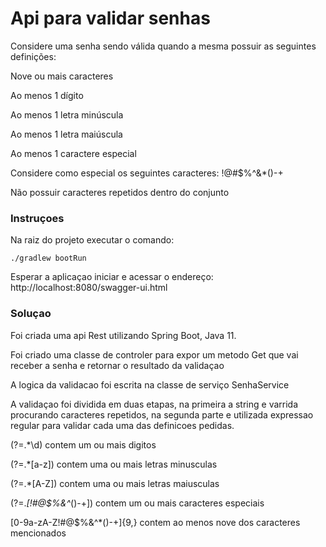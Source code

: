 # Api para validar senhas
Considere uma senha sendo válida quando a mesma possuir as seguintes definições:

Nove ou mais caracteres

Ao menos 1 dígito

Ao menos 1 letra minúscula

Ao menos 1 letra maiúscula

Ao menos 1 caractere especial

Considere como especial os seguintes caracteres: !@#$%^&*()-+

Não possuir caracteres repetidos dentro do conjunto

### Instruçoes

Na raiz do projeto executar o comando: 
```shell    
./gradlew bootRun
```

Esperar a aplicaçao iniciar e acessar o endereço: http://localhost:8080/swagger-ui.html

### Soluçao

Foi criada uma api Rest utilizando Spring Boot, Java 11. 

Foi criado uma classe de controler para expor um metodo Get que vai receber a senha e retornar o resultado da validaçao

A logica da validacao foi escrita na classe de serviço SenhaService

A validaçao foi dividida em duas etapas, na primeira a string e varrida procurando caracteres repetidos, na segunda parte e utilizada expressao regular para validar cada uma das definicoes pedidas. 

(?=.*\d) contem um ou mais digitos

(?=.*[a-z]) contem uma ou mais letras minusculas

(?=.*[A-Z]) contem uma ou mais letras maiusculas

(?=.*[!#@$%&^*()-+]) contem um ou mais caracteres especiais

[0-9a-zA-Z!#@$%&^*()-+]{9,} contem ao menos nove dos caracteres mencionados


